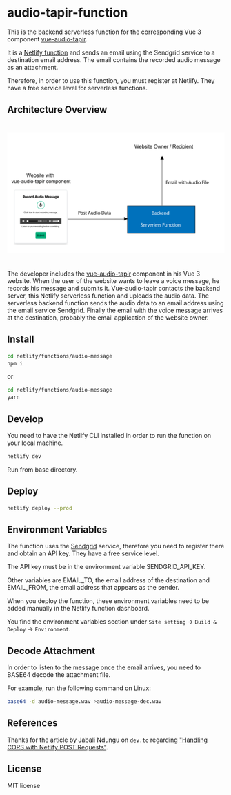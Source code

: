 # audio-tapir-function

This is the backend serverless function for the corresponding
Vue 3 component [vue-audio-tapir](https://github.com/tderflinger/vue-audio-tapir).

It is a [Netlify function](https://functions.netlify.com/) and sends an email using the
Sendgrid service to a destination email address.
The email contains the recorded audio message as an
attachment.

Therefore, in order to use this function, you must
register at Netlify. They have a free service level
for serverless functions.

## Architecture Overview

<img src="./doc/architecture-overview.png" style="display: block; margin: 40px auto; width: 550px" />

The developer includes the [vue-audio-tapir](https://github.com/tderflinger/vue-audio-tapir) component in his Vue 3 website. 
When the user of the website wants to leave a voice message, he records his message and submits it. Vue-audio-tapir contacts the
backend server, this Netlify serverless function and uploads the audio data. The serverless backend function
sends the audio data to an email address using the email service Sendgrid.
Finally the email with the voice message arrives at the destination, probably the email application of the
website owner.

## Install

```bash
cd netlify/functions/audio-message
npm i
```

or
```bash
cd netlify/functions/audio-message
yarn
```

## Develop

You need to have the Netlify CLI
installed in order to run the function
on your local machine.

```bash
netlify dev
```

Run from base directory.

## Deploy

```bash
netlify deploy --prod
```

## Environment Variables

The function uses the [Sendgrid](https://sendgrid.com/) service, therefore
you need to register there and obtain an API key.
They have a free service level.

The API key must be in the environment variable SENDGRID_API_KEY.

Other variables are EMAIL_TO, the email address of the destination
and EMAIL_FROM, the email address that appears as the sender.

When you deploy the function, these environment variables need to
be added manually in the Netlify function dashboard.

You find the environment variables section under `Site setting` -> `Build & Deploy` -> `Environment`.

## Decode Attachment

In order to listen to the message once the email arrives, you need to BASE64 decode the attachment file.

For example, run the following command on Linux:

```bash
base64 -d audio-message.wav >audio-message-dec.wav
```

## References

Thanks for the article by Jabali Ndungu on `dev.to` regarding ["Handling CORS with Netlify POST Requests"](https://dev.to/weaponxii/handling-cors-with-netlify-post-requests-39ld).

## License

MIT license

